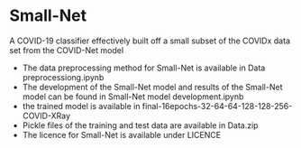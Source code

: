# Small-Net
A COVID-19 classifier effectively built off a small subset of the COVIDx data set from the COVID-Net model

- The data preprocessing method for Small-Net is available in Data preprocessiong.ipynb
- The development of the Small-Net model and results of the Small-Net model can be found in Small-Net model development.ipynb
- the trained model is available in final-16epochs-32-64-64-128-128-256-COVID-XRay
- Pickle files of the training and test data are available in Data.zip 
- The licence for Small-Net is available under LICENCE 
